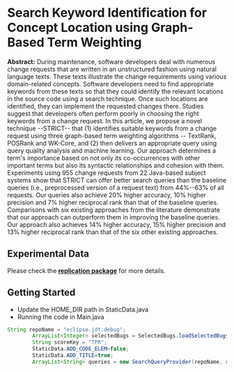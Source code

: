 # Search Keyword Identification for Concept Location using Graph-Based Term Weighting

**Abstract:** During maintenance, software developers deal with numerous  change requests that are written in an unstructured fashion using natural language texts.
These texts illustrate the change requirements using various domain-related concepts. Software developers need to find appropriate keywords from these texts
so that they could identify the relevant locations in the source code using a search technique. Once such locations are identified, they can implement the requested changes there. Studies suggest that developers often perform poorly in choosing the right keywords from a change request. In this article, we propose a novel technique --STRICT-- that (1) identifies suitable keywords from a change request using three graph-based term weighting algorithms -- TextRank, POSRank and WK-Core, and (2) then delivers an appropriate query using query quality analysis and machine learning. Our approach determines a term's importance based on not only its co-occurrences with other important terms but also its syntactic relationships and cohesion with them. Experiments using 955 change requests from 22 Java-based subject systems show that STRICT can offer better search queries than 
the baseline queries (i.e., preprocessed version of a request text) from 44%--63% of all requests. Our queries also achieve 20% higher accuracy, 10% higher precision and 7% higher reciprocal rank than that of the baseline queries. Comparisons with six existing approaches from the literature demonstrate that our approach can outperform them in improving the baseline queries. Our approach also achieves 14% higher accuracy, 15% higher precision and 13% higher reciprocal rank than that of the six other existing approaches.


Experimental Data
---------------------
Please check the  [**replication package**](https://github.com/masud-technope/STRICT-Replication-Package) for more details.


Getting Started
---------------------

- Update the HOME_DIR path in StaticData.java
- Running the code in Main.java

```java
String repoName = "eclipse.jdt.debug";
		ArrayList<Integer> selectedBugs = SelectedBugs.loadSelectedBugs(repoName);
		String scoreKey = "TPR";
		StaticData.ADD_CODE_ELEM=false;
		StaticData.ADD_TITLE=true;
		ArrayList<String> queries = new SearchQueryProvider(repoName, scoreKey, selectedBugs).provideSearchQueries();
```
